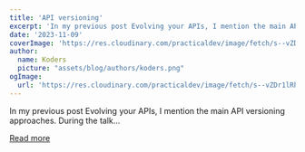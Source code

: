 ```yaml
---
title: 'API versioning'
excerpt: 'In my previous post Evolving your APIs, I mention the main API versioning approaches. During the talk...'
date: '2023-11-09'
coverImage: 'https://res.cloudinary.com/practicaldev/image/fetch/s--vZDr1lRh--/c_imagga_scale,f_auto,fl_progressive,h_420,q_auto,w_1000/https://dev-to-uploads.s3.amazonaws.com/uploads/articles/dofbam0bspknjxn2t14o.jpg'
author:
  name: Koders
  picture: "assets/blog/authors/koders.png"
ogImage:
  url: 'https://res.cloudinary.com/practicaldev/image/fetch/s--vZDr1lRh--/c_imagga_scale,f_auto,fl_progressive,h_420,q_auto,w_1000/https://dev-to-uploads.s3.amazonaws.com/uploads/articles/dofbam0bspknjxn2t14o.jpg'
---
```


In my previous post Evolving your APIs, I mention the main API versioning approaches. During the talk...

[Read more](https://dev.to/apisix/api-versioning-3p6p)
